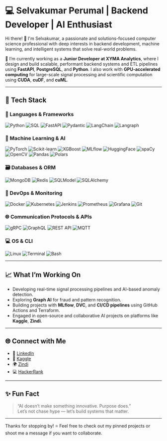 # 💻 Selvakumar Perumal | Backend Developer | AI Enthusiast

Hi there! 👋 I'm Selvakumar, a passionate and solutions-focused computer science professional with deep interests in backend development, machine learning, and intelligent systems that solve real-world problems.

🔭 I’m currently working as a **Junior Developer at XYMA Analytics**, where I design and build scalable, performant backend systems and ETL pipelines using **FastAPI**, **PostgreSQL**, and **Python**. I also work with **GPU-accelerated computing** for large-scale signal processing and scientific computation using **CUDA**, **cuDF**, and **cuML**.

---

## 🚀 Tech Stack

### 🧠 Languages & Frameworks

 ![Python](https://img.shields.io/badge/-Python-3776AB?logo=python&logoColor=white) ![SQL](https://img.shields.io/badge/-SQL-003B57?logo=postgresql&logoColor=white)  ![FastAPI](https://img.shields.io/badge/-FastAPI-009688?logo=fastapi&logoColor=white) 
 ![Pydantic](https://img.shields.io/badge/-Pydantic-0081CB?logo=pydantic&logoColor=white)  ![LangChain](https://img.shields.io/badge/-LangChain-black?logo=data:image/svg+xml;base64,PHN2ZyB3aWR0aD0iNzYiIGhlaWdodD0iNzYiIHZpZXdCb3g9IjAgMCA3NiA3NiIgeG1sbnM9Imh0dHA6Ly93d3cudzMu**c3ZjIiBmaWxsPSJub25lIj48L3N2Zz4=)  ![Langraph](https://img.shields.io/badge/-Langraph-6E40C9?style=flat&logo=data:image/svg+xml;base64,PHN2ZyB3aWR0aD0iMzAiIGhlaWdodD0iMzAiIHZpZXdCb3g9IjAgMCAzMCAzMCIgZmlsbD0ibm9uZSIgeG1sbnM9Imh0dHA6Ly93d3cudzMu**c3ZjIj48L3N2Zz4=) 

### 🤖 Machine Learning & AI

 ![PyTorch](https://img.shields.io/badge/-PyTorch-EE4C2C?logo=pytorch&logoColor=white)  ![Scikit-learn](https://img.shields.io/badge/-Scikit--learn-F7931E?logo=scikit-learn&logoColor=white)  ![XGBoost](https://img.shields.io/badge/-XGBoost-EC6B2C?logo=data:image/svg+xml;base64,PHN2Zy8+) 
 ![MLflow](https://img.shields.io/badge/-MLflow-0077B6?logo=mlflow&logoColor=white)  ![HuggingFace](https://img.shields.io/badge/-HuggingFace-FFD21F?logo=huggingface&logoColor=black)  ![spaCy](https://img.shields.io/badge/-spaCy-09A3D5?logo=spacy&logoColor=white) 
 ![OpenCV](https://img.shields.io/badge/-OpenCV-5C3EE8?logo=opencv&logoColor=white) ![Pandas](https://img.shields.io/badge/-Pandas-150458?logo=pandas&logoColor=white)  ![Polars](https://img.shields.io/badge/-Polars-5A3FC0?logo=polars&logoColor=white) 

### 🗃️ Databases & ORM

 ![MongoDB](https://img.shields.io/badge/-MongoDB-47A248?logo=mongodb&logoColor=white)  ![Redis](https://img.shields.io/badge/-Redis-DC382D?logo=redis&logoColor=white)  ![SQLModel](https://img.shields.io/badge/-SQLModel-1F4E79?logo=fastapi&logoColor=white) 
 ![SQLAlchemy](https://img.shields.io/badge/-SQLAlchemy-2C4B7D?logo=sqlalchemy&logoColor=white)  

### 🧰 DevOps & Monitoring

 ![Docker](https://img.shields.io/badge/-Docker-2496ED?logo=docker&logoColor=white)  ![Kubernetes](https://img.shields.io/badge/-Kubernetes-326CE5?logo=kubernetes&logoColor=white)  ![Jenkins](https://img.shields.io/badge/-Jenkins-D24939?logo=jenkins&logoColor=white) 
 ![Prometheus](https://img.shields.io/badge/-Prometheus-E6522C?logo=prometheus&logoColor=white)  ![Grafana](https://img.shields.io/badge/-Grafana-F46800?logo=grafana&logoColor=white)  ![Git](https://img.shields.io/badge/-Git-F05032?logo=git&logoColor=white) 

### 🌐 Communication Protocols & APIs

 ![gRPC](https://img.shields.io/badge/-gRPC-4285F4?logo=grpc&logoColor=white)  ![GraphQL](https://img.shields.io/badge/-GraphQL-E10098?logo=graphql&logoColor=white)  ![REST API](https://img.shields.io/badge/-REST--API-6DB33F?logo=spring&logoColor=white) 
 ![MQTT](https://img.shields.io/badge/-MQTT-660066?logo=eclipse-mosquitto&logoColor=white) 

### 💻 OS & CLI

 ![Linux](https://img.shields.io/badge/-Linux-FCC624?logo=linux&logoColor=black)  ![Terminal](https://img.shields.io/badge/-Terminal-000000?logo=gnu-bash&logoColor=white)  ![Bash](https://img.shields.io/badge/-Bash-4EAA25?logo=gnu-bash&logoColor=white) 


---

## 📈 What I’m Working On

- Developing real-time signal processing pipelines and AI-based anomaly detection.
- Exploring **Graph AI** for fraud and pattern recognition.
- Building projects with **MLflow**, **DVC**, and **CI/CD pipelines** using GitHub Actions and Terraform.
- Engaged in open-source and collaborative AI projects on platforms like **Kaggle**, **Zindi**.

---

## 🌐 Connect with Me

- 🔗 [LinkedIn](https://www.linkedin.com/in/selvakumarperumal)
- 🧠 [Kaggle](https://www.kaggle.com/selvakumarperumal)
- 🌍 [Zindi](https://zindi.africa/users/selvakumarperumal)
- 💻 [HackerRank](https://www.hackerrank.com/selvakumarp1)

---

## ✨ Fun Fact

> “AI doesn’t make something innovative. Purpose does.”  
> Let’s not chase hype — let’s build systems that matter.

---

Thanks for stopping by! ⭐️ Feel free to check out my pinned projects or shoot me a message if you want to collaborate.
